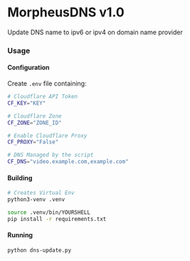 # MorpheusDNS v1.0
Update DNS name to ipv6 or ipv4 on domain name provider

### Usage
#### Configuration
Create `.env` file containing:

```bash
# Cloudflare API Token
CF_KEY="KEY"

# Cloudflare Zone
CF_ZONE="ZONE_ID"

# Enable Cloudflare Proxy
CF_PROXY="False"

# DNS Managed by the script
CF_DNS="video.example.com,example.com"
```

#### Building
```bash
# Creates Virtual Env
python3-venv .venv

source .venv/bin/YOURSHELL
pip install -r requirements.txt
```

#### Running
```bash
python dns-update.py
```